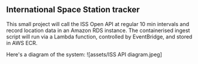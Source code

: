 ## International Space Station tracker
This small project will call the ISS Open API at regular 10 min intervals
and record location data in an Amazon RDS instance.
The containerised ingest script will run via a Lambda function, controlled
by EventBridge, and stored in AWS ECR.

Here's a diagram of the system:
![assets/ISS API diagram.jpeg]

